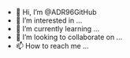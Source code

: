 - 👋 Hi, I’m @ADR96GitHub
- 👀 I’m interested in ...
- 🌱 I’m currently learning ...
- 💞️ I’m looking to collaborate on ...
- 📫 How to reach me ...

<!---
ADR96GitHub/ADR96GitHub is a ✨ special ✨ repository because its `README.md` (this file) appears on your GitHub profile.
You can click the Preview link to take a look at your changes.
--->
